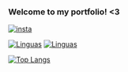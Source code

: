 ### Welcome to my portfolio! <3

[![insta](https://img.shields.io/badge/Instagram-E4405F?style=for-the-badge&logo=instagram&logoColor=white)](https://www.instagram.com/lbernardobotelho/)


[![Linguas](https://img.shields.io/badge/Python-3776AB?style=for-the-badge&logo=python&logoColor=white)]()
[![Linguas](https://img.shields.io/badge/Java-ED8B00?style=for-the-badge&logo=openjdk&logoColor=white)]()


[![Top Langs](https://github-readme-stats.vercel.app/api/top-langs/?username=bnhelel&hide_progress=true)](https://github.com/bnhelel/github-readme-stats)

